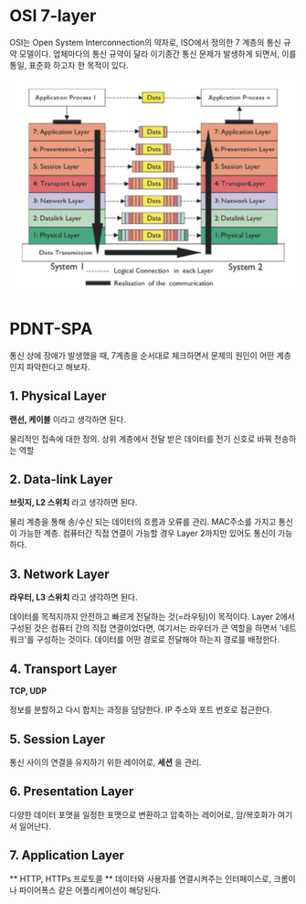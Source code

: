# OSI 7-layer
OSI는 Open System Interconnection의 약자로, ISO에서 정의한 7 계층의 통신 규약 모델이다.
업체마다의 통신 규약이 달라 이기종간 통신 문제가 발생하게 되면서, 이를 통일, 표준화 하고자 한 목적이 있다.
 
![OSI 7계층 구조](images/osi_7_layer.png)

# PDNT-SPA
통신 상에 장애가 발생했을 때, 7계층을 순서대로 체크하면서 문제의 원인이 어떤 계층인지 파악한다고 해보자.

## 1. Physical Layer
**랜선, 케이블** 이라고 생각하면 된다.

물리적인 접속에 대한 정의.
상위 계층에서 전달 받은 데이터를 전기 신호로 바꿔 전송하는 역할

## 2. Data-link Layer
**브릿지, L2 스위치** 라고 생각하면 된다.

물리 계층을 통해 송/수신 되는 데이터의 흐름과 오류를 관리. 
MAC주소를 가지고 통신이 가능한 계층. 컴퓨터간 직접 연결이 가능할 경우 Layer 2까지만 있어도 통신이 가능하다.

## 3. Network Layer
**라우터, L3 스위치** 라고 생각하면 된다.

데이터를 목적지까지 안전하고 빠르게 전달하는 것(=라우팅)이 목적이다.
Layer 2에서 구성된 것은 컴퓨터 간의 직접 연결이었다면, 여기서는 라우터가 큰 역할을 하면서 '네트워크'를 구성하는 것이다. 
데이터를 어떤 경로로 전달해야 하는지 경로를 배정한다.

## 4. Transport Layer
**TCP, UDP**

정보를 분할하고 다시 합치는 과정을 담당한다. IP 주소와 포트 번호로 접근한다.

## 5. Session Layer
통신 사이의 연결을 유지하기 위한 레이어로, **세션** 을 관리.

## 6. Presentation Layer
다양한 데이터 포맷을 일정한 포맷으로 변환하고 압축하는 레이어로, 암/복호화가 여기서 일어난다.

## 7. Application Layer
** HTTP, HTTPs 프로토콜 **
데이터와 사용자를 연결시켜주는 인터페이스로, 크롬이나 파이어폭스 같은 어플리케이션이 해당된다.

